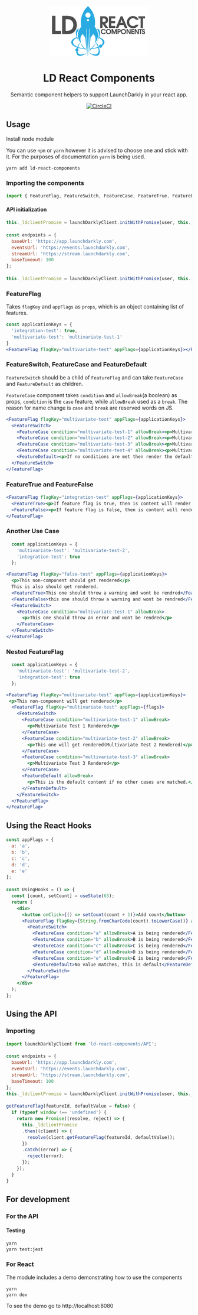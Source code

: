 <div align="center">
  <img width="267" height="136"
    src="./ld-react-components.png">
  <h1>LD React Components</h1>
  <p>Semantic component helpers to support LaunchDarkly in your react app.</p>
</div>
<div align="center"><a href="https://circleci.com/gh/intuit/auto"><img src="https://circleci.com/gh/intuit/LD-React-Components/tree/master.svg?style=svg&circle-token=df1c1f6aab7a369b9957bf8aaf8642e1c5b3dda5" alt="CircleCI" /></a></div>

## Usage

Install node module

You can use `npm` or `yarn` however it is advised to choose one and stick with it. For the purposes of documentation `yarn` is being used.

```shell
yarn add ld-react-components
```

### Importing the components

```js
import { FeatureFlag, FeatureSwitch, FeatureCase, FeatureTrue, FeatureFalse } from 'ld-react-components';
```

#### API initialization 
```js
this._ldclientPromise = launchDarklyClient.initWithPromise(user, this._sdkKey, 500);

const endpoints = {
  baseUrl: 'https://app.launchdarkly.com',
  eventsUrl: 'https://events.launchdarkly.com',
  streamUrl: 'https://stream.launchdarkly.com',
  baseTimeout: 100
};

this._ldclientPromise = launchDarklyClient.initWithPromise(user, this._sdkKey,endpoints, 500);
```
### FeatureFlag

Takes `flagKey` and `appFlags` as `props`, which is an object containing list of features.

```jsx
const applicationKeys = {
  'integration-test': true,
  'multivariate-test': 'multivariate-test-1'
}
<FeatureFlag flagKey="multivariate-test" appFlags={applicationKeys}></FeatureFlag>
```

### FeatureSwitch, FeatureCase and FeatureDefault

`FeatureSwitch` should be a child of ``FeatureFlag`` and can take ``FeatureCase`` and ``FeatureDefault`` as children.

``FeatureCase`` component takes `condition` and `allowBreak`(a boolean) as props, 
`condition` is the `case` feature, while `allowBreak` used as a `break`. The reason for name change is `case` and `break` are reserved words on JS.

```jsx
<FeatureFlag flagKey="multivariate-test" appFlags={applicationKeys}>
  <FeatureSwitch>
    <FeatureCase condition="multivariate-test-1" allowBreak><p>Multivariate Test 1 Rendered</p></FeatureCase>
    <FeatureCase condition="multivariate-test-2" allowBreak><p>Multivariate Test 2 Rendered</p></FeatureCase>
    <FeatureCase condition="multivariate-test-3" allowBreak><p>Multivariate Test 3 Rendered</p></FeatureCase>
    <FeatureCase condition="multivariate-test-4" allowBreak><p>Multivariate Test 4 Rendered</p></FeatureCase>
    <FeatureDefault><p>If no conditions are met then render the default</p></FeatureDefault>
  </FeatureSwitch>
</FeatureFlag>
```

### FeatureTrue and FeatureFalse

```jsx
<FeatureFlag flagKey="integration-test" appFlags={applicationKeys}>
  <FeatureTrue><p>If feature flag is true, then is content will render.</p></FeatureTrue>
  <FeatureFalse><p>If feature flag is false, then is content will render.</p></FeatureFalse>
</FeatureFlag>
```

### Another Use Case
```js
  const applicationKeys = {
    'multivariate-test': 'multivariate-test-2',
    'integration-test': true
  };
```  

```jsx 
<FeatureFlag flagKey="false-test" appFlags={applicationKeys}>
  <p>This non-component should get rendered</p>
  This is also should get rendered.
  <FeatureTrue>This one should throw a warning and wont be rendred</FeatureTrue>
  <FeatureFalse>this one should throw a warning and wont be rendred</FeatureFalse>
  <FeatureSwitch>
    <FeatureCase condition="multivariate-test-1" allowBreak>
      <p>This one should throw an error and wont be rendred</p>
    </FeatureCase>
  </FeatureSwitch>
</FeatureFlag>
```

### Nested FeatureFlag

```js
  const applicationKeys = {
    'multivariate-test': 'multivariate-test-2',
    'integration-test': true
  };
```  

```jsx 
<FeatureFlag flagKey="multivariate-test" appFlags={applicationKeys}>
 <p>This non-component will get rendered</p>
  <FeatureFlag flagKey="multivariate-test" appFlags={flags}>
    <FeatureSwitch>
      <FeatureCase condition="multivariate-test-1" allowBreak>
        <p>Multivariate Test 1 Rendered</p>
      </FeatureCase>
      <FeatureCase condition="multivariate-test-2" allowBreak>
        <p>This one will get rendered(Multivariate Test 2 Rendered)</p>
      </FeatureCase>
      <FeatureCase condition="multivariate-test-3" allowBreak>
        <p>Multivariate Test 3 Rendered</p>
      </FeatureCase>
      <FeatureDefault allowBreak>
        <p>This is the default content if no other cases are matched.</p>
      </FeatureDefault>
    </FeatureSwitch>
  </FeatureFlag>
</FeatureFlag>
```

## Using the React Hooks

```jsx 
const appFlags = {
  a: 'a',
  b: 'b',
  c: 'c',
  d: 'd',
  e: 'e'
};

const UsingHooks = () => {
  const [count, setCount] = useState(65);
  return (
    <div>
      <button onClick={() => setCount(count + 1)}>Add count</button>
      <FeatureFlag flagKey={String.fromCharCode(count).toLowerCase()} appFlags={appFlags} >
        <FeatureSwitch>
          <FeatureCase condition="a" allowBreak>A is being rendered</FeatureCase>
          <FeatureCase condition="b" allowBreak>B is being rendered</FeatureCase>
          <FeatureCase condition="c" allowBreak>C is being rendered</FeatureCase>
          <FeatureCase condition="d" allowBreak>D is being rendered</FeatureCase>
          <FeatureCase condition="e" allowBreak>E is being rendered</FeatureCase>
          <FeatureDefault>No value matches, this is default</FeatureDefault>
        </FeatureSwitch>
      </FeatureFlag>
    </div>
  );
};
```


## Using the API

### Importing

```js
import launchDarklyClient from 'ld-react-components/API';

const endpoints = {
  baseUrl: 'https://app.launchdarkly.com',
  eventsUrl: 'https://events.launchdarkly.com',
  streamUrl: 'https://stream.launchdarkly.com',
  baseTimeout: 100
};
this._ldclientPromise = launchDarklyClient.initWithPromise(user, this._sdkKey, endpoints, 500);

getFeatureFlag(featureId, defaultValue = false) {
  if (typeof window !== 'undefined') {
    return new Promise((resolve, reject) => {
      this._ldclientPromise
      .then((client) => {
        resolve(client.getFeatureFlag(featureId, defaultValue));
      })
      .catch((error) => {
        reject(error);
      });
    });
  }
}
```

## For development

### For the API

#### Testing

```shell
yarn
yarn test:jest
```

### For React

The module includes a demo demonstrating how to use the components

```shell
yarn
yarn dev
```

To see the demo go to http://localhost:8080
